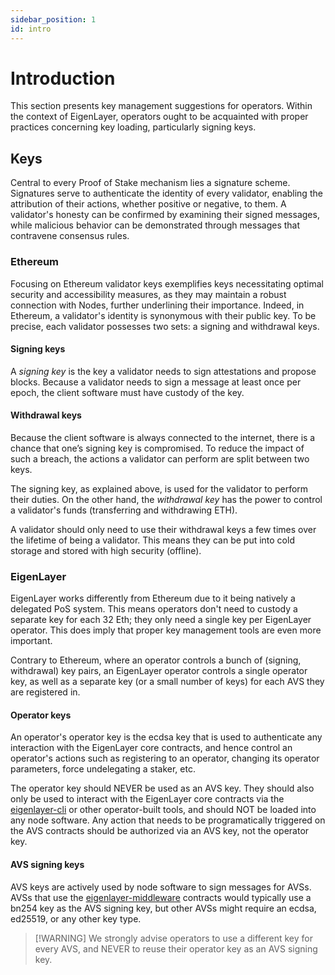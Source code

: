 ```yaml
---
sidebar_position: 1
id: intro
---
```


# Introduction

This section presents key management suggestions for operators. Within the context of EigenLayer, operators ought to be acquainted with proper practices concerning key loading, particularly signing keys.

## Keys

Central to every Proof of Stake mechanism lies a signature scheme. Signatures serve to authenticate the identity of every validator, enabling the attribution of their actions, whether positive or negative, to them. A validator's honesty can be confirmed by examining their signed messages, while malicious behavior can be demonstrated through messages that contravene consensus rules.

### Ethereum

Focusing on Ethereum validator keys exemplifies keys necessitating optimal security and accessibility measures, as they may maintain a robust connection with Nodes, further underlining their importance. Indeed, in Ethereum, a validator's identity is synonymous with their public key. To be precise, each validator possesses two sets: a signing and withdrawal keys.

#### Signing keys

A *signing key* is the key a validator needs to sign attestations and propose blocks. Because a validator needs to sign a message at least once per epoch, the client software must have custody of the key.

#### Withdrawal keys

Because the client software is always connected to the internet, there is a chance that one’s signing key is compromised. To reduce the impact of such a breach, the actions a validator can perform are split between two keys.

The signing key, as explained above, is used for the validator to perform their duties. On the other hand, the *withdrawal key* has the power to control a validator's funds (transferring and withdrawing ETH).

A validator should only need to use their withdrawal keys a few times over the lifetime of being a validator. This means they can be put into cold storage and stored with high security (offline).

### EigenLayer

EigenLayer works differently from Ethereum due to it being natively a delegated PoS system. This means operators don't need to custody a separate key for each 32 Eth; they only need a single key per EigenLayer operator. This does imply that proper key management tools are even more important.

Contrary to Ethereum, where an operator controls a bunch of (signing, withdrawal) key pairs, an EigenLayer operator controls a single operator key, as well as a separate key (or a small number of keys) for each AVS they are registered in.

#### Operator keys

An operator's operator key is the ecdsa key that is used to authenticate any interaction with the EigenLayer core contracts, and hence control an operator's actions such as registering to an operator, changing its operator parameters, force undelegating a staker, etc.

The operator key should NEVER be used as an AVS key. They should also only be used to interact with the EigenLayer core contracts via the [eigenlayer-cli](https://github.com/Layr-Labs/eigenlayer-cli) or other operator-built tools, and should NOT be loaded into any node software. Any action that needs to be programatically triggered on the AVS contracts should be authorized via an AVS key, not the operator key.

#### AVS signing keys

AVS keys are actively used by node software to sign messages for AVSs. AVSs that use the [eigenlayer-middleware](https://github.com/Layr-Labs/eigenlayer-middleware) contracts would typically use a bn254 key as the AVS signing key, but other AVSs might require an ecdsa, ed25519, or any other key type.

> [!WARNING] We strongly advise operators to use a different key for every AVS, and NEVER to reuse their operator key as an AVS signing key. 